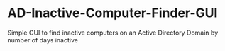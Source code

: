 # AD-Inactive-Computer-Finder-GUI

Simple GUI to find inactive computers on an Active Directory Domain by number of days inactive

